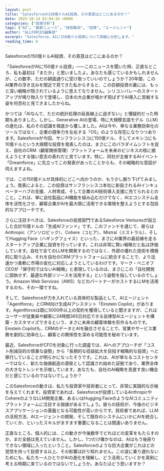 ```yaml
---
layout: post
title: "Salesforceの150億ドルAI投資、その真意はどこにあるのか？"
date: 2025-10-14 02:04:26 +0000
categories: ["投資分析"]
tags: ["AI", "最新ニュース", "技術動向", "投資", "エージェント"]
author: "ALLFORCES編集部"
excerpt: "Salesforce、AIに150億ドル投資について詳細に分析します。"
reading_time: 8
---
```


Salesforceの150億ドルAI投資、その真意はどこにあるのか？

「SalesforceがAIに150億ドル投資」――このニュースを聞いた時、正直なところ、私も最初は「またか」と思いましたよ。あなたも感じているかもしれませんが、この数字、ただの額面通りに受け取っていいのでしょうか？20年間、このAI業界の浮き沈みを間近で見てきた私からすると、この巨額投資の裏には、もっと深い戦略が隠されているように思えてなりません。シリコンバレーのスタートアップが鳴り物入りで登場し、日本の大企業が鳴かず飛ばずでAI導入に苦戦する姿を何百社と見てきましたからね。

かつては「AIなんて、ただの統計処理の延長線上に過ぎない」と懐疑的だった時期もありました。しかし、Generative AIの登場、特に大規模言語モデル（LLM）の進化は、私のその認識を根底から覆しました。AIは今や、単なる業務効率化のツールではなく、企業の競争力を左右する「OS」のような存在になりつつあります。Salesforceが今回、サンフランシスコに150億ドル、そしてメキシコにも10億ドルという大規模な投資を発表したのは、まさにこのパラダイムシフトを捉え、自社のCRM（顧客関係管理）プラットフォームを未来のビジネスの核に据えようとする強い意志の表れだと見ています。特に、同社が主催するAIイベント「Dreamforce」に先立ってこの発表があったことからも、その戦略的な意図が伺えますよね。

では、この150億ドルが具体的にどこへ向かうのか、もう少し掘り下げてみましょう。発表によると、この投資はサンフランシスコ本社に新設されるAIインキュベーターハブの支援、人材育成、そして企業のAI技術導入支援に充てられるとのこと。これは、単に自社製品にAI機能を組み込むだけでなく、AIエコシステム全体を活性化させ、顧客企業がAIを最大限に活用できる環境を整えようとする包括的なアプローチです。

さらに注目すべきは、Salesforceの投資部門であるSalesforce Venturesが設立した合計10億ドルの「生成AIファンド」です。このファンドを通じて、彼らはAnthropic（アンソロピック）、Cohere（コヒア）、Mistral（ミストラル）、そしてHugging Face（ハギングフェイス）といった、まさにAI業界の最前線を走るスタートアップ企業に投資を行っています。これは非常に賢い戦略だと私は評価しています。自社で全てのLLMを開発するのではなく、外部の優れた技術を積極的に取り込み、それを自社のCRMプラットフォームに統合することで、より迅速かつ柔軟に市場の変化に対応しようとしているわけです。マーク・ベニオフCEOが「保守的ではないAI戦略」と表現しているのは、まさにこの「自社開発に固執せず、最適な外部リソースを活用する」という姿勢を指しているのでしょう。Amazon Web Services（AWS）などのパートナーがホストするLLMを活用するのも、その一環ですね。

そして、Salesforceが力を入れている具体的な製品として、AIエージェント「Agentforce」とCRM向け生成AIアシスタント「Einstein Copilot」があります。Agentforceは既に5000件以上の契約を獲得していると聞きますが、これはユーザーが従業員や顧客に24時間365日対応できる自律型AIエージェントを構築・カスタマイズできるという、まさに未来の顧客体験を形作るものです。Einstein Copilotも、CRMのデータとAIを融合させることで、営業やサービス業務を劇的に効率化し、顧客との関係性を深める可能性を秘めています。

最近、SalesforceがCFOを対象に行った調査では、AIへのアプローチが「コスト削減目的の慎重な姿勢」から「長期的な収益拡大を目指す戦略的な投資」へと移行していることが明らかになったそうです。これは、AIが単なるコストセンターではなく、新たな価値創造の源泉として認識され始めた証拠であり、業界全体の大きなトレンドを示唆しています。あなたも、自社のAI戦略を見直す良い機会だと感じているのではないでしょうか？

このSalesforceの動きは、私たち投資家や技術者にとって、非常に実践的な示唆を与えてくれます。投資家であれば、Salesforceが投資しているAnthropicやCohereのようなLLM開発企業、あるいはHugging FaceのようなAIコミュニティプラットフォームに注目する価値があるでしょう。彼らの技術が、今後のビジネスアプリケーションの基盤となる可能性が高いからです。技術者であれば、LLMの活用方法、AIエージェントの開発、そして既存のシステムにいかにAIを統合していくか、といったスキルがますます重要になることは間違いありません。

正直なところ、個人的には、この動きが今後数年でどれほどの変革をもたらすのか、まだ全貌は見えていません。しかし、1つだけ確かなのは、AIはもう後戻りできない領域に入ったということ。Salesforceのような巨大企業がこれほどの覚悟を持って投資する以上、その影響は計り知れません。この波に乗り遅れないためにも、私たち一人ひとりがAIの進化を理解し、どう活用していくかを真剣に考える時期に来ているのではないでしょうか。あなたはどう思いますか？

